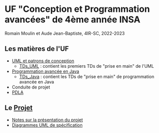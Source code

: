 # UF "Conception et Programmation avancées" de 4ème année INSA 

Romain Moulin et Aude Jean-Baptiste, 4IR-SC, 2022-2023

## Les matières de l'UF 

  - [UML et patrons de conception](https://moodle.insa-toulouse.fr/course/view.php?id=1283)
	- [TDs_UML](./TDs_UML) : contient les premiers TDs de "prise en main" de l'UML
  - [Programmation avancée en Java](https://moodle.insa-toulouse.fr/course/view.php?id=1228) 
	- [TDs_Java](./TDs_Java) : contient les TDs de "prise en main" de programmation avancée en Java
  - Conduite de projet 
  - [PDLA](https://moodle.insa-toulouse.fr/course/view.php?id=1758)

## Le [Projet](./Projet) 

  - [Notes sur la présentation du projet](./Projet/notes_présentation.md)  
  - [Diagrammes UML de spécification](./Projet/Images)  
